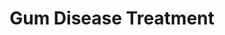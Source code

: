 ---
type: page
layout: gum-disease
url: /gum-disease-treatment
title: 'Gum Disease Treatment'
params:
page-status: 'inner-page'
---